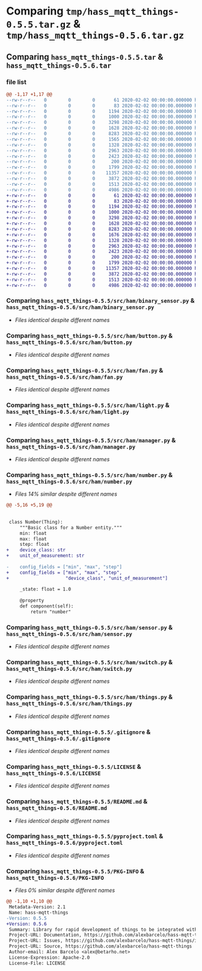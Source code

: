 # Comparing `tmp/hass_mqtt_things-0.5.5.tar.gz` & `tmp/hass_mqtt_things-0.5.6.tar.gz`

## Comparing `hass_mqtt_things-0.5.5.tar` & `hass_mqtt_things-0.5.6.tar`

### file list

```diff
@@ -1,17 +1,17 @@
--rw-r--r--   0        0        0       61 2020-02-02 00:00:00.000000 hass_mqtt_things-0.5.5/.flake8
--rw-r--r--   0        0        0       83 2020-02-02 00:00:00.000000 hass_mqtt_things-0.5.5/src/ham/__init__.py
--rw-r--r--   0        0        0     1194 2020-02-02 00:00:00.000000 hass_mqtt_things-0.5.5/src/ham/binary_sensor.py
--rw-r--r--   0        0        0     1000 2020-02-02 00:00:00.000000 hass_mqtt_things-0.5.5/src/ham/button.py
--rw-r--r--   0        0        0     3298 2020-02-02 00:00:00.000000 hass_mqtt_things-0.5.5/src/ham/fan.py
--rw-r--r--   0        0        0     1628 2020-02-02 00:00:00.000000 hass_mqtt_things-0.5.5/src/ham/light.py
--rw-r--r--   0        0        0     8283 2020-02-02 00:00:00.000000 hass_mqtt_things-0.5.5/src/ham/manager.py
--rw-r--r--   0        0        0     1565 2020-02-02 00:00:00.000000 hass_mqtt_things-0.5.5/src/ham/number.py
--rw-r--r--   0        0        0     1328 2020-02-02 00:00:00.000000 hass_mqtt_things-0.5.5/src/ham/sensor.py
--rw-r--r--   0        0        0     2963 2020-02-02 00:00:00.000000 hass_mqtt_things-0.5.5/src/ham/switch.py
--rw-r--r--   0        0        0     2423 2020-02-02 00:00:00.000000 hass_mqtt_things-0.5.5/src/ham/things.py
--rw-r--r--   0        0        0      200 2020-02-02 00:00:00.000000 hass_mqtt_things-0.5.5/src/ham/utils.py
--rw-r--r--   0        0        0     1799 2020-02-02 00:00:00.000000 hass_mqtt_things-0.5.5/.gitignore
--rw-r--r--   0        0        0    11357 2020-02-02 00:00:00.000000 hass_mqtt_things-0.5.5/LICENSE
--rw-r--r--   0        0        0     3872 2020-02-02 00:00:00.000000 hass_mqtt_things-0.5.5/README.md
--rw-r--r--   0        0        0     1513 2020-02-02 00:00:00.000000 hass_mqtt_things-0.5.5/pyproject.toml
--rw-r--r--   0        0        0     4986 2020-02-02 00:00:00.000000 hass_mqtt_things-0.5.5/PKG-INFO
+-rw-r--r--   0        0        0       61 2020-02-02 00:00:00.000000 hass_mqtt_things-0.5.6/.flake8
+-rw-r--r--   0        0        0       83 2020-02-02 00:00:00.000000 hass_mqtt_things-0.5.6/src/ham/__init__.py
+-rw-r--r--   0        0        0     1194 2020-02-02 00:00:00.000000 hass_mqtt_things-0.5.6/src/ham/binary_sensor.py
+-rw-r--r--   0        0        0     1000 2020-02-02 00:00:00.000000 hass_mqtt_things-0.5.6/src/ham/button.py
+-rw-r--r--   0        0        0     3298 2020-02-02 00:00:00.000000 hass_mqtt_things-0.5.6/src/ham/fan.py
+-rw-r--r--   0        0        0     1628 2020-02-02 00:00:00.000000 hass_mqtt_things-0.5.6/src/ham/light.py
+-rw-r--r--   0        0        0     8283 2020-02-02 00:00:00.000000 hass_mqtt_things-0.5.6/src/ham/manager.py
+-rw-r--r--   0        0        0     1676 2020-02-02 00:00:00.000000 hass_mqtt_things-0.5.6/src/ham/number.py
+-rw-r--r--   0        0        0     1328 2020-02-02 00:00:00.000000 hass_mqtt_things-0.5.6/src/ham/sensor.py
+-rw-r--r--   0        0        0     2963 2020-02-02 00:00:00.000000 hass_mqtt_things-0.5.6/src/ham/switch.py
+-rw-r--r--   0        0        0     2423 2020-02-02 00:00:00.000000 hass_mqtt_things-0.5.6/src/ham/things.py
+-rw-r--r--   0        0        0      200 2020-02-02 00:00:00.000000 hass_mqtt_things-0.5.6/src/ham/utils.py
+-rw-r--r--   0        0        0     1799 2020-02-02 00:00:00.000000 hass_mqtt_things-0.5.6/.gitignore
+-rw-r--r--   0        0        0    11357 2020-02-02 00:00:00.000000 hass_mqtt_things-0.5.6/LICENSE
+-rw-r--r--   0        0        0     3872 2020-02-02 00:00:00.000000 hass_mqtt_things-0.5.6/README.md
+-rw-r--r--   0        0        0     1513 2020-02-02 00:00:00.000000 hass_mqtt_things-0.5.6/pyproject.toml
+-rw-r--r--   0        0        0     4986 2020-02-02 00:00:00.000000 hass_mqtt_things-0.5.6/PKG-INFO
```

### Comparing `hass_mqtt_things-0.5.5/src/ham/binary_sensor.py` & `hass_mqtt_things-0.5.6/src/ham/binary_sensor.py`

 * *Files identical despite different names*

### Comparing `hass_mqtt_things-0.5.5/src/ham/button.py` & `hass_mqtt_things-0.5.6/src/ham/button.py`

 * *Files identical despite different names*

### Comparing `hass_mqtt_things-0.5.5/src/ham/fan.py` & `hass_mqtt_things-0.5.6/src/ham/fan.py`

 * *Files identical despite different names*

### Comparing `hass_mqtt_things-0.5.5/src/ham/light.py` & `hass_mqtt_things-0.5.6/src/ham/light.py`

 * *Files identical despite different names*

### Comparing `hass_mqtt_things-0.5.5/src/ham/manager.py` & `hass_mqtt_things-0.5.6/src/ham/manager.py`

 * *Files identical despite different names*

### Comparing `hass_mqtt_things-0.5.5/src/ham/number.py` & `hass_mqtt_things-0.5.6/src/ham/number.py`

 * *Files 14% similar despite different names*

```diff
@@ -5,16 +5,19 @@
 
 
 class Number(Thing):
     """Basic class for a Number entity."""
     min: float
     max: float
     step: float
+    device_class: str
+    unit_of_measurement: str
 
-    config_fields = ["min", "max", "step"]
+    config_fields = ["min", "max", "step",
+                     "device_class", "unit_of_measurement"]
 
     _state: float = 1.0
 
     @property
     def component(self):
         return "number"
```

### Comparing `hass_mqtt_things-0.5.5/src/ham/sensor.py` & `hass_mqtt_things-0.5.6/src/ham/sensor.py`

 * *Files identical despite different names*

### Comparing `hass_mqtt_things-0.5.5/src/ham/switch.py` & `hass_mqtt_things-0.5.6/src/ham/switch.py`

 * *Files identical despite different names*

### Comparing `hass_mqtt_things-0.5.5/src/ham/things.py` & `hass_mqtt_things-0.5.6/src/ham/things.py`

 * *Files identical despite different names*

### Comparing `hass_mqtt_things-0.5.5/.gitignore` & `hass_mqtt_things-0.5.6/.gitignore`

 * *Files identical despite different names*

### Comparing `hass_mqtt_things-0.5.5/LICENSE` & `hass_mqtt_things-0.5.6/LICENSE`

 * *Files identical despite different names*

### Comparing `hass_mqtt_things-0.5.5/README.md` & `hass_mqtt_things-0.5.6/README.md`

 * *Files identical despite different names*

### Comparing `hass_mqtt_things-0.5.5/pyproject.toml` & `hass_mqtt_things-0.5.6/pyproject.toml`

 * *Files identical despite different names*

### Comparing `hass_mqtt_things-0.5.5/PKG-INFO` & `hass_mqtt_things-0.5.6/PKG-INFO`

 * *Files 0% similar despite different names*

```diff
@@ -1,10 +1,10 @@
 Metadata-Version: 2.1
 Name: hass-mqtt-things
-Version: 0.5.5
+Version: 0.5.6
 Summary: Library for rapid development of things to be integrated with Home Assistant through MQTT
 Project-URL: Documentation, https://github.com/alexbarcelo/hass-mqtt-things#readme
 Project-URL: Issues, https://github.com/alexbarcelo/hass-mqtt-things/issues
 Project-URL: Source, https://github.com/alexbarcelo/hass-mqtt-things
 Author-email: Alex Barcelo <alex@betarho.net>
 License-Expression: Apache-2.0
 License-File: LICENSE
```


